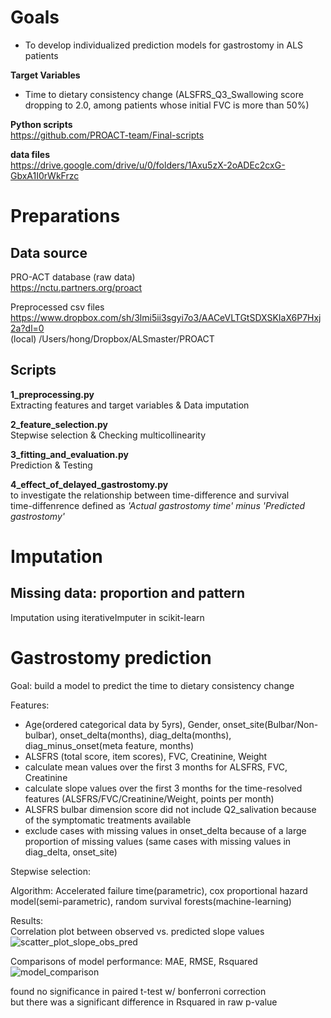 # Goals
- To develop individualized prediction models for gastrostomy in ALS patients

**Target Variables**     
- Time to dietary consistency change (ALSFRS_Q3_Swallowing score dropping to 2.0, among patients whose initial FVC is more than 50%)

**Python scripts**  
https://github.com/PROACT-team/Final-scripts

**data files**      
https://drive.google.com/drive/u/0/folders/1Axu5zX-2oADEc2cxG-GbxA1I0rWkFrzc

# Preparations  

## Data source 

PRO-ACT database (raw data)   
https://nctu.partners.org/proact  

Preprocessed csv files   
https://www.dropbox.com/sh/3lmi5ii3sgyi7o3/AACeVLTGtSDXSKIaX6P7Hxj2a?dl=0  
(local) /Users/hong/Dropbox/ALSmaster/PROACT  

## Scripts   
**1_preprocessing.py**   
Extracting features and target variables & Data imputation

**2_feature_selection.py**    
Stepwise selection & Checking multicollinearity
     
**3_fitting_and_evaluation.py**      
Prediction & Testing

**4_effect_of_delayed_gastrostomy.py**   
to investigate the relationship between time-difference and survival       
time-diffenrence defined as _'Actual gastrostomy time' minus 'Predicted gastrostomy'_

# Imputation
## Missing data: proportion and pattern  
Imputation using iterativeImputer in scikit-learn

# Gastrostomy prediction

Goal: build a model to predict the time to dietary consistency change

Features:    
- Age(ordered categorical data by 5yrs), Gender, onset_site(Bulbar/Non-bulbar), onset_delta(months), diag_delta(months), diag_minus_onset(meta feature, months)
- ALSFRS (total score, item scores), FVC, Creatinine, Weight
- calculate mean values over the first 3 months for ALSFRS, FVC, Creatinine
- calculate slope values over the first 3 months for the time-resolved features (ALSFRS/FVC/Creatinine/Weight, points per month)  
- ALSFRS bulbar dimension score did not include Q2_salivation because of the symptomatic treatments available           
- exclude cases with missing values in onset_delta because of a large proportion of missing values (same cases with missing values in diag_delta, onset_site)    

Stepwise selection: 

Algorithm: Accelerated failure time(parametric), cox proportional hazard model(semi-parametric), random survival forests(machine-learning)

Results:  
Correlation plot between observed vs. predicted slope values    
![scatter_plot_slope_obs_pred](/images/cor_lm_rf.png)     

Comparisons of model performance: MAE, RMSE, Rsquared
![model_comparison](/images/model_comparisons.png)   

found no significance in paired t-test w/ bonferroni correction  
but there was a significant difference in Rsquared in raw p-value
